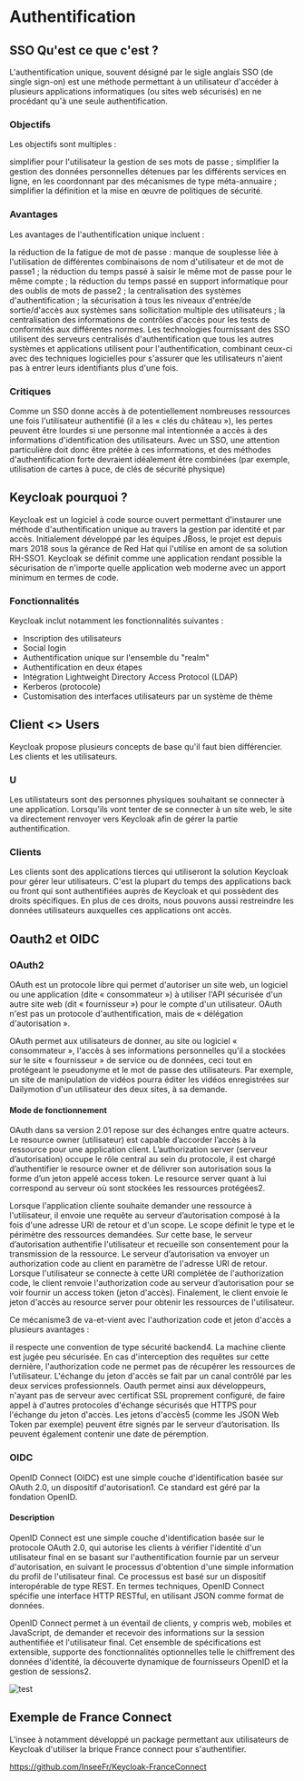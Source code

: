 # Authentification

## SSO Qu'est ce que c'est ?

L'authentification unique, souvent désigné par le sigle anglais SSO (de single sign-on) est une méthode permettant à un utilisateur d'accéder à plusieurs applications informatiques (ou sites web sécurisés) en ne procédant qu'à une seule authentification.

### Objectifs
Les objectifs sont multiples :

simplifier pour l'utilisateur la gestion de ses mots de passe ;
simplifier la gestion des données personnelles détenues par les différents services en ligne, en les coordonnant par des mécanismes de type méta-annuaire ;
simplifier la définition et la mise en œuvre de politiques de sécurité.

### Avantages
Les avantages de l'authentification unique incluent :

la réduction de la fatigue de mot de passe : manque de souplesse liée à l'utilisation de différentes combinaisons de nom d'utilisateur et de mot de passe1 ;
la réduction du temps passé à saisir le même mot de passe pour le même compte ;
la réduction du temps passé en support informatique pour des oublis de mots de passe2 ;
la centralisation des systèmes d'authentification ;
la sécurisation à tous les niveaux d'entrée/de sortie/d'accès aux systèmes sans sollicitation multiple des utilisateurs ;
la centralisation des informations de contrôles d'accès pour les tests de conformités aux différentes normes.
Les technologies fournissant des SSO utilisent des serveurs centralisés d'authentification que tous les autres systèmes et applications utilisent pour l'authentification, combinant ceux-ci avec des techniques logicielles pour s'assurer que les utilisateurs n'aient pas à entrer leurs identifiants plus d'une fois.

### Critiques
Comme un SSO donne accès à de potentiellement nombreuses ressources une fois l'utilisateur authentifié (il a les « clés du château »), les pertes peuvent être lourdes si une personne mal intentionnée a accès à des informations d'identification des utilisateurs. Avec un SSO, une attention particulière doit donc être prêtée à ces informations, et des méthodes d'authentification forte devraient idéalement être combinées (par exemple, utilisation de cartes à puce, de clés de sécurité physique)


## Keycloak pourquoi ?

Keycloak est un logiciel à code source ouvert permettant d'instaurer une méthode d'authentification unique au travers la gestion par identité et par accès. Initialement développé par les équipes JBoss, le projet est depuis mars 2018 sous la gérance de Red Hat qui l'utilise en amont de sa solution RH-SSO1. Keycloak se définit comme une application rendant possible la sécurisation de n'importe quelle application web moderne avec un apport minimum en termes de code.

### Fonctionnalités
Keycloak inclut notamment les fonctionnalités suivantes :

- Inscription des utilisateurs
- Social login
- Authentification unique sur l'ensemble du "realm"
- Authentification en deux étapes
- Intégration Lightweight Directory Access Protocol (LDAP)
- Kerberos (protocole)
- Customisation des interfaces utilisateurs par un système de thème

## Client <> Users

Keycloak propose plusieurs concepts de base qu'il faut bien différencier. Les clients et les utilisateurs. 

### U

Les utilistateurs sont des personnes physiques souhaitant se connecter à une application. Lorsqu'ils vont tenter de se connecter à un site web, le site va directement renvoyer vers Keycloak afin de gérer la partie authentification. 

### Clients

Les clients sont des applications tierces qui utiliseront la solution Keycloak pour gérer leur utilisateurs. C'est la plupart du temps des applications back ou front qui sont authentifiées auprès de Keycloak et qui possèdent des droits spécifiques. En plus de ces droits, nous pouvons aussi restreindre les données utilisateurs auxquelles ces applications ont accès.

## Oauth2 et OIDC

### OAuth2

OAuth est un protocole libre qui permet d'autoriser un site web, un logiciel ou une application (dite « consommateur ») à utiliser l'API sécurisée d'un autre site web (dit « fournisseur ») pour le compte d'un utilisateur. OAuth n'est pas un protocole d'authentification, mais de « délégation d'autorisation ».

OAuth permet aux utilisateurs de donner, au site ou logiciel « consommateur », l'accès à ses informations personnelles qu'il a stockées sur le site « fournisseur » de service ou de données, ceci tout en protégeant le pseudonyme et le mot de passe des utilisateurs. Par exemple, un site de manipulation de vidéos pourra éditer les vidéos enregistrées sur Dailymotion d'un utilisateur des deux sites, à sa demande.

#### Mode de fonctionnement 

OAuth dans sa version 2.01 repose sur des échanges entre quatre acteurs. Le resource owner (utilisateur) est capable d’accorder l’accès à la ressource pour une application client. L’authorization server (serveur d’autorisation) occupe le rôle central au sein du protocole, il est chargé d’authentifier le resource owner et de délivrer son autorisation sous la forme d’un jeton appelé access token. Le resource server quant à lui correspond au serveur où sont stockées les ressources protégées2.

Lorsque l'application cliente souhaite demander une ressource à l'utilisateur, il envoie une requête au serveur d’autorisation composé à la fois d'une adresse URI de retour et d'un scope. Le scope définit le type et le périmètre des ressources demandées. Sur cette base, le serveur d’autorisation authentifie l'utilisateur et recueille son consentement pour la transmission de la ressource. Le serveur d’autorisation va envoyer un authorization code au client en paramètre de l'adresse URI de retour. Lorsque l'utilisateur se connecte à cette URI complétée de l'authorization code, le client renvoie l'authorization code au serveur d’autorisation pour se voir fournir un access token (jeton d'accès). Finalement, le client envoie le jeton d'accès au resource server pour obtenir les ressources de l'utilisateur.

Ce mécanisme3 de va-et-vient avec l'authorization code et jeton d'accès a plusieurs avantages :

il respecte une convention de type sécurité backend4. La machine cliente est jugée peu sécurisée. En cas d'interception des requêtes sur cette dernière, l'authorization code ne permet pas de récupérer les ressources de l'utilisateur. L'échange du jeton d'accès se fait par un canal contrôlé par les deux services professionnels.
Oauth permet ainsi aux développeurs, n'ayant pas de serveur avec certificat SSL proprement configuré, de faire appel à d'autres protocoles d'échange sécurisés que HTTPS pour l'échange du jeton d'accès.
Les jetons d'accès5 (comme les JSON Web Token par exemple) peuvent être signés par le serveur d’autorisation. Ils peuvent également contenir une date de péremption.

### OIDC

OpenID Connect (OIDC) est une simple couche d'identification basée sur OAuth 2.0, un dispositif d'autorisation1. Ce standard est géré par la fondation OpenID.

#### Description
OpenID Connect est une simple couche d'identification basée sur le protocole OAuth 2.0, qui autorise les clients à vérifier l'identité d'un utilisateur final en se basant sur l'authentification fournie par un serveur d'autorisation, en suivant le processus d'obtention d'une simple information du profil de l'utilisateur final. Ce processus est basé sur un dispositif interopérable de type REST. En termes techniques, OpenID Connect spécifie une interface HTTP RESTful, en utilisant JSON comme format de données.

OpenID Connect permet à un éventail de clients, y compris web, mobiles et JavaScript, de demander et recevoir des informations sur la session authentifiée et l'utilisateur final. Cet ensemble de spécifications est extensible, supporte des fonctionnalités optionnelles telle le chiffrement des données d'identité, la découverte dynamique de fournisseurs OpenID et la gestion de sessions2.

![test](identity_broker_flow)

## Exemple de France Connect

L'insee à notamment développé un package permettant aux utilisateurs de Keycloak d'utiliser la brique France connect pour s'authentifier. 

https://github.com/InseeFr/Keycloak-FranceConnect
